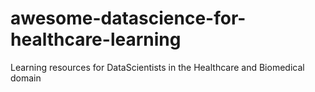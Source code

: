 # awesome-datascience-for-healthcare-learning
Learning resources for DataScientists in the Healthcare and Biomedical domain
